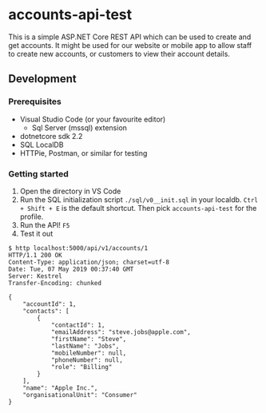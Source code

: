# accounts-api-test

This is a simple ASP.NET Core REST API which can be used to create and get accounts.
It might be used for our website or mobile app to allow staff to create new accounts, or customers to view their account details.

## Development

### Prerequisites

* Visual Studio Code (or your favourite editor)
  * Sql Server (mssql) extension
* dotnetcore sdk 2.2
* SQL LocalDB
* HTTPie, Postman, or similar for testing

### Getting started

1. Open the directory in VS Code
2. Run the SQL initialization script `./sql/v0__init.sql` in your localdb. `Ctrl + Shift + E` is the default shortcut. Then pick `accounts-api-test` for the profile.
3. Run the API! `F5`
4. Test it out
  ```
  $ http localhost:5000/api/v1/accounts/1
  HTTP/1.1 200 OK
  Content-Type: application/json; charset=utf-8
  Date: Tue, 07 May 2019 00:37:40 GMT
  Server: Kestrel
  Transfer-Encoding: chunked

  {
      "accountId": 1,
      "contacts": [
          {
              "contactId": 1,
              "emailAddress": "steve.jobs@apple.com",
              "firstName": "Steve",
              "lastName": "Jobs",
              "mobileNumber": null,
              "phoneNumber": null,
              "role": "Billing"
          }
      ],
      "name": "Apple Inc.",
      "organisationalUnit": "Consumer"
  }
  ```